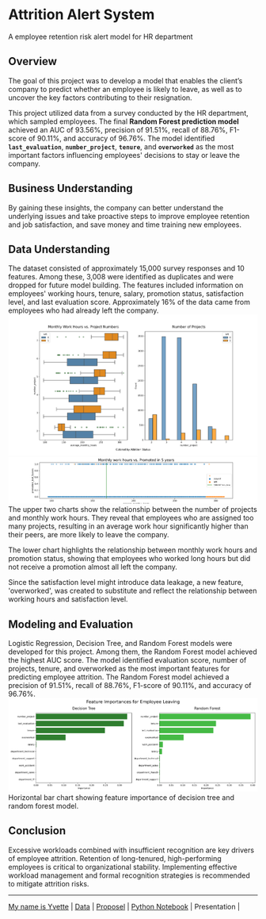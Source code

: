 # Attrition Alert System
A employee retention risk alert model for HR department

## Overview 
The goal of this project was to develop a model that enables the client’s company to predict whether an employee is likely to leave, as well as to uncover the key factors contributing to their resignation.

This project utilized data from a survey conducted by the HR department, which sampled employees. The final **Random Forest prediction model** achieved an AUC of 93.56%, precision of 91.51%, recall of 88.76%, F1-score of 90.11%, and accuracy of 96.76%. The model identified **`last_evaluation`**, **`number_project`**, **`tenure`**, and **`overworked`** as the most important factors influencing employees' decisions to stay or leave the company.

## Business Understanding 
By gaining these insights, the company can better understand the underlying issues and take proactive steps to improve employee retention and job satisfaction, and save money and time training new employees. 

## Data Understanding
The dataset consisted of approximately 15,000 survey responses and 10 features. Among these, 3,008 were identified as duplicates and were dropped for future model building. The features included information on employees' working hours, tenure, salary, promotion status, satisfaction level, and last evaluation score. Approximately 16% of the data came from employees who had already left the company.
<img alt=“Satisfaction-Tenure-Attrition” src=/images/workHrs-projectNum-left.png>
<img alt=“WorkHours-Promotion-Attrition” src=/images/workHrs-promotion.png>
The upper two charts show the relationship between the number of projects and monthly work hours. They reveal that employees who are assigned too many projects, resulting in an average work hour significantly higher than their peers, are more likely to leave the company.

The lower chart highlights the relationship between monthly work hours and promotion status, showing that employees who worked long hours but did not receive a promotion almost all left the company.

Since the satisfaction level might introduce data leakage, a new feature, 'overworked', was created to substitute and reflect the relationship between working hours and satisfaction level.

## Modeling and Evaluation 
Logistic Regression, Decision Tree, and Random Forest models were developed for this project. Among them, the Random Forest model achieved the highest AUC score.
The model identified evaluation score, number of projects, tenure, and overworked as the most important features for predicting employee attrition.
The Random Forest model achieved a precision of 91.51%, recall of 88.76%, F1-score of 90.11%, and accuracy of 96.76%.
<img alt=“Satisfaction-Tenure-Attrition” src=/images/feature-importances.png>
Horizontal bar chart showing feature importance of decision tree and random forest model.

## Conclusion
Excessive workloads combined with insufficient recognition are key drivers of employee attrition.
Retention of long-tenured, high-performing employees is critical to organizational stability.
Implementing effective workload management and formal recognition strategies is recommended to mitigate attrition risks.

---
[My name is Yvette](https://yvette-yl.github.io/ "Welcome to My Profile")  |  [Data](https://www.kaggle.com/datasets/mfaisalqureshi/hr-analytics-and-job-prediction?select=HR_comma_sep.csv "Provided by Kaggle")  |  [Proposel](/PACE_Strategy.md "")  |  [Python Notebook](https://www.kaggle.com/code/yvetteliuyang/attritionalertsystem "A link to the Kaggle Notebook. An .ipynb file is included in the files folder for reference.")  |  Presentation  | 
